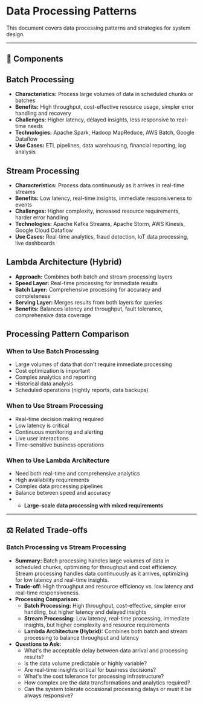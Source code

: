 # Data Processing Patterns

This document covers data processing patterns and strategies for system design.

---

## 🔧 Components

## Batch Processing
- **Characteristics:** Process large volumes of data in scheduled chunks or batches
- **Benefits:** High throughput, cost-effective resource usage, simpler error handling and recovery
- **Challenges:** Higher latency, delayed insights, less responsive to real-time needs
- **Technologies:** Apache Spark, Hadoop MapReduce, AWS Batch, Google Dataflow
- **Use Cases:** ETL pipelines, data warehousing, financial reporting, log analysis

## Stream Processing
- **Characteristics:** Process data continuously as it arrives in real-time streams
- **Benefits:** Low latency, real-time insights, immediate responsiveness to events
- **Challenges:** Higher complexity, increased resource requirements, harder error handling
- **Technologies:** Apache Kafka Streams, Apache Storm, AWS Kinesis, Google Cloud Dataflow
- **Use Cases:** Real-time analytics, fraud detection, IoT data processing, live dashboards

## Lambda Architecture (Hybrid)
- **Approach:** Combines both batch and stream processing layers
- **Speed Layer:** Real-time processing for immediate results
- **Batch Layer:** Comprehensive processing for accuracy and completeness
- **Serving Layer:** Merges results from both layers for queries
- **Benefits:** Balances latency and throughput, fault tolerance, comprehensive data coverage

## Processing Pattern Comparison

### When to Use Batch Processing
- Large volumes of data that don't require immediate processing
- Cost optimization is important
- Complex analytics and reporting
- Historical data analysis
- Scheduled operations (nightly reports, data backups)

### When to Use Stream Processing
- Real-time decision making required
- Low latency is critical
- Continuous monitoring and alerting
- Live user interactions
- Time-sensitive business operations

### When to Use Lambda Architecture
- Need both real-time and comprehensive analytics
- High availability requirements
- Complex data processing pipelines
- Balance between speed and accuracy
- - **Large-scale data processing with mixed requirements**

---

## ⚖️ Related Trade-offs

### Batch Processing vs Stream Processing
- **Summary:** Batch processing handles large volumes of data in scheduled chunks, optimizing for throughput and cost efficiency. Stream processing handles data continuously as it arrives, optimizing for low latency and real-time insights.
- **Trade-off:** High throughput and resource efficiency vs. low latency and real-time responsiveness.
- **Processing Comparison:**
  - **Batch Processing:** High throughput, cost-effective, simpler error handling, but higher latency and delayed insights
  - **Stream Processing:** Low latency, real-time processing, immediate insights, but higher complexity and resource requirements
  - **Lambda Architecture (Hybrid):** Combines both batch and stream processing to balance throughput and latency
- **Questions to Ask:**
  - What's the acceptable delay between data arrival and processing results?
  - Is the data volume predictable or highly variable?
  - Are real-time insights critical for business decisions?
  - What's the cost tolerance for processing infrastructure?
  - How complex are the data transformations and analytics required?
  - Can the system tolerate occasional processing delays or must it be always responsive?
